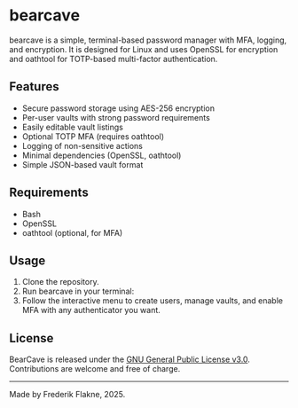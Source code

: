# bearcave

bearcave is a simple, terminal-based password manager with MFA, logging, and encryption. It is designed for Linux and uses OpenSSL for encryption and oathtool for TOTP-based multi-factor authentication.

## Features

- Secure password storage using AES-256 encryption
- Per-user vaults with strong password requirements
- Easily editable vault listings
- Optional TOTP MFA (requires oathtool)
- Logging of non-sensitive actions
- Minimal dependencies (OpenSSL, oathtool)
- Simple JSON-based vault format

## Requirements

- Bash
- OpenSSL
- oathtool (optional, for MFA)

## Usage

1. Clone the repository.
2. Run bearcave in your terminal:
3. Follow the interactive menu to create users, manage vaults, and enable MFA with any authenticator you want.

## License

BearCave is released under the [GNU General Public License v3.0](LICENSE). Contributions are welcome and free of charge.

---
Made by Frederik Flakne, 2025.
